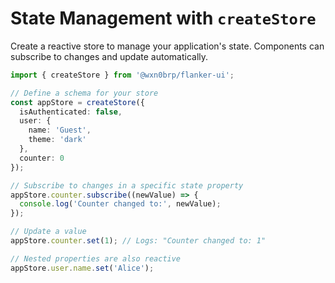 # State Management with `createStore`

Create a reactive store to manage your application's state. Components can subscribe to changes and update automatically.

```typescript
import { createStore } from '@wxn0brp/flanker-ui';

// Define a schema for your store
const appStore = createStore({
  isAuthenticated: false,
  user: {
    name: 'Guest',
    theme: 'dark'
  },
  counter: 0
});

// Subscribe to changes in a specific state property
appStore.counter.subscribe((newValue) => {
  console.log('Counter changed to:', newValue);
});

// Update a value
appStore.counter.set(1); // Logs: "Counter changed to: 1"

// Nested properties are also reactive
appStore.user.name.set('Alice');
```